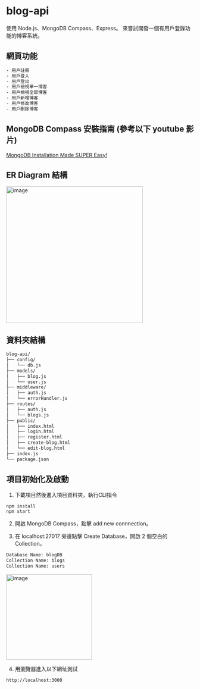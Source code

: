 # blog-api
使用 Node.js、MongoDB Compass、Express。
來嘗試開發一個有用戶登錄功能的博客系統。

## 網頁功能
```bash
- 用戶註冊
- 用戶登入
- 用戶登出
- 用戶檢視單一博客
- 用戶檢視全部博客
- 用戶新增博客
- 用戶修改博客
- 用戶刪除博客
```

## MongoDB Compass 安裝指南 (參考以下 youtube 影片)
[MongoDB Installation Made SUPER Easy!](https://www.youtube.com/watch?v=6BuRmE63ZJQ)

## ER Diagram 結構
<img width="367" alt="image" src="https://github.com/user-attachments/assets/3a201aa1-e351-476b-99d8-258d6b5c6d90" />

## 資料夾結構
```bash
blog-api/
├── config/
│   └── db.js
├── models/
│   ├── blog.js
│   └── user.js
├── middleware/
│   ├── auth.js
│   └── errorHandler.js
├── routes/
│   ├── auth.js
│   └── blogs.js
├── public/
│   ├── index.html
│   ├── login.html
│   ├── register.html
│   ├── create-blog.html
│   └── edit-blog.html
├── index.js
└── package.json
```

## 項目初始化及啟動
1. 下載項目然後進入項目資料夾，執行CLI指令
```bash
npm install
npm start
```

2. 開啟 MongoDB Compass，點擊 add new connnection。

3. 在 localhost:27017 旁邊點擊 Create Database，開啟 2 個空白的 Collection。
```bash
Database Name: blogDB
Collection Name: blogs
Collection Name: users
```

<img width="230" alt="image" src="https://github.com/user-attachments/assets/7b1991a1-ce2c-4e61-80c8-590ba98dd6d0" />

4. 用瀏覽器進入以下網址測試
```bash
http://localhost:3000
```
